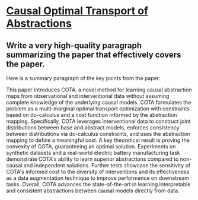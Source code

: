 # [Causal Optimal Transport of Abstractions](https://arxiv.org/abs/2312.08107)

## Write a very high-quality paragraph summarizing the paper that effectively covers the paper.

 Here is a summary paragraph of the key points from the paper:

This paper introduces COTA, a novel method for learning causal abstraction maps from observational and interventional data without assuming complete knowledge of the underlying causal models. COTA formulates the problem as a multi-marginal optimal transport optimization with constraints based on do-calculus and a cost function informed by the abstraction mapping. Specifically, COTA leverages interventional data to construct joint distributions between base and abstract models, enforces consistency between distributions via do-calculus constraints, and uses the abstraction mapping to define a meaningful cost. A key theoretical result is proving the convexity of COTA, guaranteeing an optimal solution. Experiments on synthetic datasets and a real-world electric battery manufacturing task demonstrate COTA's ability to learn superior abstractions compared to non-causal and independent solutions. Further tests showcase the sensitivity of COTA's informed cost to the diversity of interventions and its effectiveness as a data augmentation technique to improve performance on downstream tasks. Overall, COTA advances the state-of-the-art in learning interpretable and consistent abstractions between causal models directly from data.
